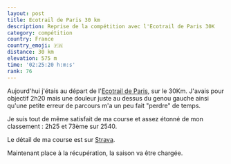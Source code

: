 ```yaml
---
layout: post
title: Ecotrail de Paris 30 km
description: Reprise de la compétition avec l'Ecotrail de Paris 30K
category: compétition
country: France
country_emoji: 🇫🇷
distance: 30 km
elevation: 575 m
time: '02:25:20 h:m:s'
rank: 76
---
```


Aujourd'hui j'étais au départ de l'[Ecotrail de Paris][1], sur le 30Km.
J'avais pour objectif 2h20 mais une douleur juste au dessus du genou
gauche ainsi qu'une petite erreur de parcours m'a un peu fait "perdre" de
temps.

Je suis tout de même satisfait de ma course et assez étonné de mon classement :
2h25 et 73ème sur 2540.

Le détail de ma course est sur [Strava][2].

Maintenant place à la récupération, la saison va être chargée.

<iframe
  height='405'
  width='100%'
  frameborder='0'
  allowtransparency='true'
  scrolling='no'
  data-src='http://www.strava.com/activities/520826081/embed/fc480187c5536dfd32521516ca20f9a27f3b1dac'
  onload='lzld(this)'>
</iframe>

[1]: http://www.traildeparis.com/
[2]: http://www.strava.com/athletes/6925704
